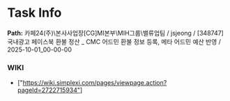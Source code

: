 # Task Info

**Path:** 카페24(주)\본사사업장\[CG]MI본부\MIH그룹\밸류업팀 / jsjeong / [348747] 국내광고 페이스북 환불 정산 _ CMC 어드민 환불 정보 등록, 메타 어드민 예산 반영 / 2025-10-01_00-00-00

### WIKI
- ["https://wiki.simplexi.com/pages/viewpage.action?pageId=2722715934"]

